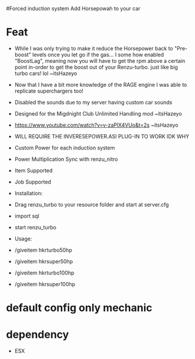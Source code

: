 #Forced induction system
Add Horsepowah to your car

# Feat
- While I was only trying to make it reduce the Horsepower back to "Pre-boost" levels once you let go if the gas... I some how enabled "BoostLag", meaning now you will     have to get the rpm above a certain point in-order to get the boost out of your Renzu-turbo. just like big turbo cars! lol ~itsHazeyo
- Now that I have a bit more knowledge of the RAGE engine I was able to replicate superchargers too!
- Disabled the sounds due to my server having custom car sounds
- Designed for the Migdnight Club Unlimited Handling mod ~itsHazeyo
- https://www.youtube.com/watch?v=v-zaPlX4VUo&t=2s ~itsHazeyo
- WILL REQUIRE THE INVERESEPOWER.ASI PLUG-IN TO WORK IDK WHY
- Custom Power for each induction system
- Power Multiplication Sync with renzu_nitro
- Item Supported
- Job Supported


- Installation:
- Drag renzu_turbo to your resource folder and start at server.cfg
- import sql
- start renzu_turbo
- Usage: 
- /giveitem hkrturbo50hp
- /giveitem hkrsuper50hp
- /giveitem hkrturbo100hp
- /giveitem hkrsuper100hp

# default config only mechanic

# dependency 
- ESX
